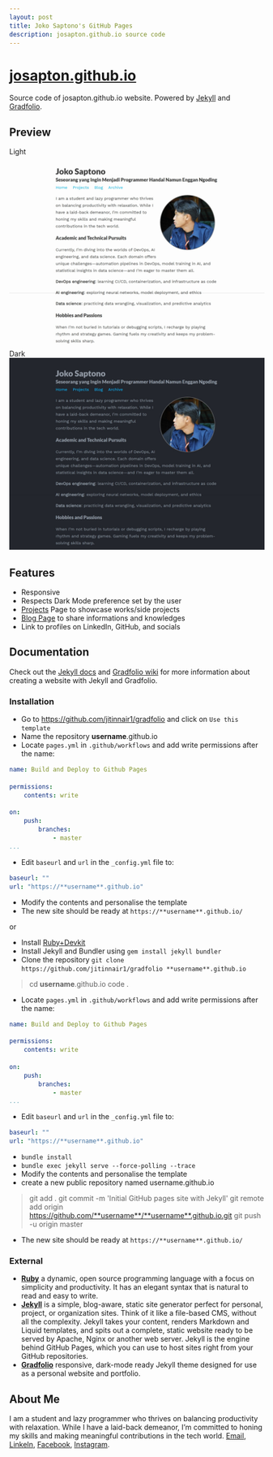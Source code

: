 ```yaml
---
layout: post
title: Joko Saptono's GitHub Pages
description: josapton.github.io source code
---
```


# [josapton.github.io](https://josapton.github.io/)

Source code of josapton.github.io website. Powered by [Jekyll](https://jekyllrb.com/) and [Gradfolio](https://github.com/jitinnair1/gradfolio).

## Preview

<summary>Light</summary>
<img src="https://github.com/josapton/josapton.github.io/blob/main/light.png" alt="Preview of josapton.github.io in light mode"/>
<summary>Dark</summary>
<img src="https://github.com/josapton/josapton.github.io/blob/main/dark.png" alt="Preview of josapton.github.io in dark mode"/>

## Features

- Responsive
- Respects Dark Mode preference set by the user
- [Projects](https://josapton.github.io/projects) Page to showcase works/side projects
- [Blog Page](https://josapton.github.io/blog) to share informations and knowledges
- Link to profiles on LinkedIn, GitHub, and socials

## Documentation

Check out the [Jekyll docs](https://jekyllrb.com/docs/) and [Gradfolio wiki](https://github.com/jitinnair1/gradfolio/wiki) for more information about creating a website with Jekyll and Gradfolio.

### Installation

- Go to https://github.com/jitinnair1/gradfolio and click on `Use this template`
- Name the repository **username**.github.io
- Locate `pages.yml` in `.github/workflows` and add write permissions after the name:
```yaml
name: Build and Deploy to Github Pages

permissions:
    contents: write

on:
    push:
        branches:
            - master
...
```
- Edit `baseurl` and `url` in the `_config.yml` file to:
```yaml
baseurl: ""
url: "https://**username**.github.io"
```
- Modify the contents and personalise the template
- The new site should be ready at `https://**username**.github.io/`

or

- Install [Ruby+Devkit](https://www.ruby-lang.org/en/downloads/)
- Install Jekyll and Bundler using `gem install jekyll bundler`
- Clone the repository `git clone https://github.com/jitinnair1/gradfolio **username**.github.io`
> cd **username**.github.io
> code .
- Locate `pages.yml` in `.github/workflows` and add write permissions after the name:
```yaml
name: Build and Deploy to Github Pages

permissions:
    contents: write

on:
    push:
        branches:
            - master
...
```
- Edit `baseurl` and `url` in the `_config.yml` file to:
```yaml
baseurl: ""
url: "https://**username**.github.io"
```
- `bundle install`
- `bundle exec jekyll serve --force-polling --trace`
- Modify the contents and personalise the template
- create a new public repository named username.github.io
> git add .
> git commit -m 'Initial GitHub pages site with Jekyll'
> git remote add origin https://github.com/**username**/**username**.github.io.git
> git push -u origin master
- The new site should be ready at `https://**username**.github.io/`

### External

- [**Ruby**](https://www.ruby-lang.org/en/) a dynamic, open source programming language with a focus on simplicity and productivity. It has an elegant syntax that is natural to read and easy to write.
- [**Jekyll**](https://jekyllrb.com/) is a simple, blog-aware, static site generator perfect for personal, project, or organization sites. Think of it like a file-based CMS, without all the complexity. Jekyll takes your content, renders Markdown and Liquid templates, and spits out a complete, static website ready to be served by Apache, Nginx or another web server. Jekyll is the engine behind GitHub Pages, which you can use to host sites right from your GitHub repositories.
- [**Gradfolio**](https://github.com/jitinnair1/gradfolio) responsive, dark-mode ready Jekyll theme designed for use as a personal website and portfolio.

## About Me

I am a student and lazy programmer who thrives on balancing productivity with relaxation. While I have a laid-back demeanor, I’m committed to honing my skills and making meaningful contributions in the tech world. [Email](mailto:josapton@gmail.com), [LinkeIn](https://www.linkedin.com/in/jokosaptono), [Facebook](https://www.facebook.com/josapton), [Instagram](https://www.instagram.com/josapton).